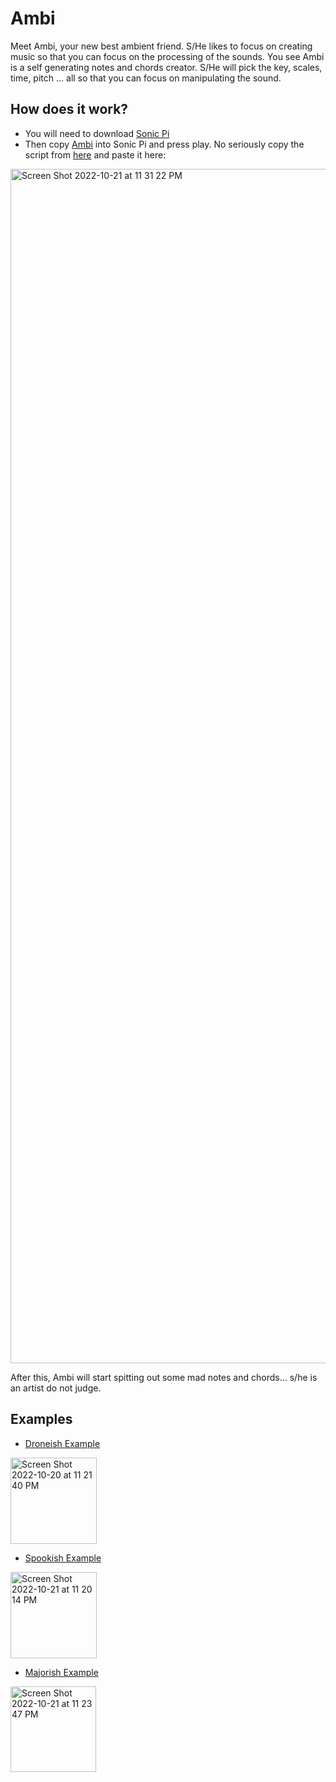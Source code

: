 # Ambi

Meet Ambi, your new best ambient friend. S/He likes to focus on creating music so that you can focus on the processing of the sounds. You see Ambi is a self generating notes and chords creator. S/He will pick the key, scales, time, pitch ... all so that you can focus on manipulating the sound.

## How does it work?

- You will need to download [Sonic Pi](https://sonic-pi.net/)
- Then copy [Ambi](https://github.com/guillec/ambi/blob/main/ambi.rb) into Sonic Pi and press play. No seriously copy the script from [here](https://github.com/guillec/ambi/blob/main/ambi.rb) and paste it here:

<img width="1911" alt="Screen Shot 2022-10-21 at 11 31 22 PM" src="https://user-images.githubusercontent.com/81830/197317253-60864758-0f66-4ddf-8d19-a33ccb498950.png">

After this, Ambi will start spitting out some mad notes and chords... s/he is an artist do not judge.

## Examples

- [Droneish Example](https://youtu.be/jzv7XYw2jtY)
<img width="138" alt="Screen Shot 2022-10-20 at 11 21 40 PM" src="https://user-images.githubusercontent.com/81830/197104042-89609730-bee7-4f20-a014-7782aa17de70.png">

- [Spookish Example](https://youtu.be/w9JvjOkDiTY)
<img width="138" alt="Screen Shot 2022-10-21 at 11 20 14 PM" src="https://user-images.githubusercontent.com/81830/197316872-9128d5d1-1800-4ce6-85e3-2bbca6e5ae27.png">

- [Majorish Example](https://youtu.be/HhAjrFv26lw)
<img width="137" alt="Screen Shot 2022-10-21 at 11 23 47 PM" src="https://user-images.githubusercontent.com/81830/197316987-32151494-fd3e-4372-8e8f-290165137482.png">



